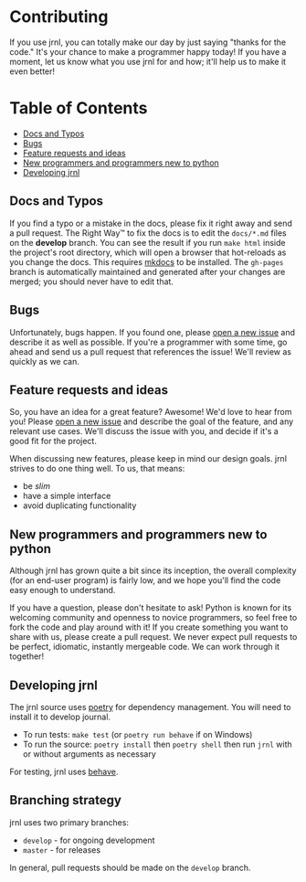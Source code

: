 # Contributing

If you use jrnl, you can totally make our day by just saying "thanks for the code." It's your chance to make a programmer happy today! If you have a moment, let us know what you use jrnl for and how; it'll help us to make it even better!


# Table of Contents
 * [Docs and Typos](#docs-and-typos)
 * [Bugs](#bugs)
 * [Feature requests and ideas](#feature-requests-and-ideas)
 * [New programmers and programmers new to python](#new-programmers-and-programmers-new-to-python)
 * [Developing jrnl](#developing-jrnl)


## Docs and Typos

If you find a typo or a mistake in the docs, please fix it right away and send a pull request. The Right Way™ to fix the docs is to edit the `docs/*.md` files on the **develop** branch. You can see the result if you run `make html` inside the project's root directory, which will open a browser that hot-reloads as you change the docs. This requires [mkdocs](https://www.mkdocs.org) to be installed. The `gh-pages` branch is automatically maintained and generated after your changes are merged; you should never have to edit that.

## Bugs

Unfortunately, bugs happen. If you found one, please [open a new issue](https://github.com/jrnl-org/jrnl/issues/new/choose) and describe it as well as possible. If you're a programmer with some time, go ahead and send us a pull request that references the issue! We'll review as quickly as we can.

## Feature requests and ideas

So, you have an idea for a great feature? Awesome! We'd love to hear from you! Please [open a new issue](https://github.com/jrnl-org/jrnl/issues/new/choose) and describe the goal of the feature, and any relevant use cases. We'll discuss the issue with you, and decide if it's a good fit for the project.

When discussing new features, please keep in mind our design goals. jrnl strives to do one thing well. To us, that means:

* be _slim_
* have a simple interface
* avoid duplicating functionality

## New programmers and programmers new to python

Although jrnl has grown quite a bit since its inception, the overall complexity (for an end-user program) is fairly low, and we hope you'll find the code easy enough to understand.

If you have a question, please don't hesitate to ask! Python is known for its welcoming community and openness to novice programmers, so feel free to fork the code and play around with it! If you create something you want to share with us, please create a pull request. We never expect pull requests to be perfect, idiomatic, instantly mergeable code. We can work through it together!

## Developing jrnl

The jrnl source uses [poetry](https://poetry.eustace.io/) for dependency management. You will need to install it to develop journal.

 * To run tests: `make test` (or `poetry run behave` if on Windows)
 * To run the source: `poetry install` then `poetry shell` then run `jrnl` with or without arguments as necessary

For testing, jrnl uses [behave](https://behave.readthedocs.io/).

## Branching strategy

jrnl uses two primary branches:

 * `develop` - for ongoing development
 * `master` - for releases

 In general, pull requests should be made on the `develop` branch.
 